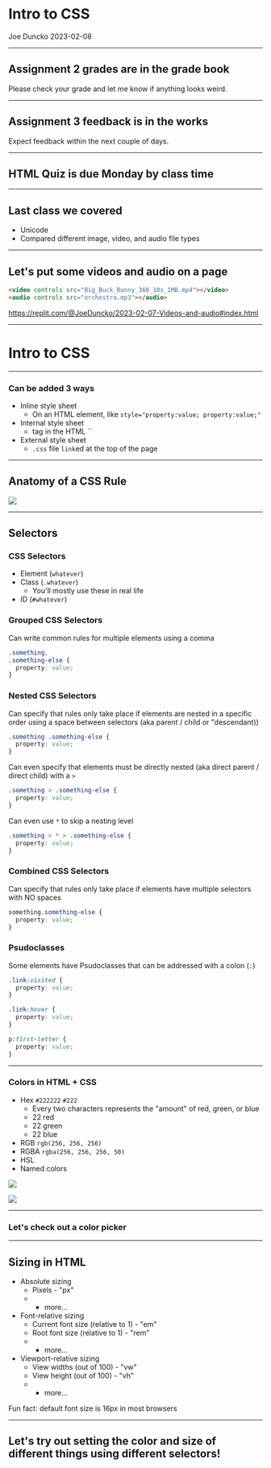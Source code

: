 # Intro to CSS

Joe Duncko 2023-02-08

---

## Assignment 2 grades are in the grade book

Please check your grade and let me know if anything looks weird.

---

## Assignment 3 feedback is in the works

Expect feedback within the next couple of days.

---

## HTML Quiz is due Monday by class time

---

## Last class we covered

- Unicode
- Compared different image, video, and audio file types

---

## Let's put some videos and audio on a page

```html
<video controls src="Big_Buck_Bunny_360_10s_1MB.mp4"></video>
<audio controls src="orchestra.mp3"></audio>
```

https://replit.com/@JoeDuncko/2023-02-07-Videos-and-audio#index.html

---

# Intro to CSS

---

### Can be added 3 ways

- Inline style sheet
  - On an HTML element, like `style="property:value; property:value;"`
- Internal style sheet
  - <style></style> tag in the HTML `<head>`
- External style sheet
  - `.css` file `link`ed at the top of the page

---

## Anatomy of a CSS Rule

![](images/anatomy-of-css-rule.png)

---

## Selectors

### CSS Selectors

- Element (`whatever`)
- Class (`.whatever`)
  - You'll mostly use these in real life
- ID (`#whatever`)

### Grouped CSS Selectors

Can write common rules for multiple elements using a comma

```css
.something,
.something-else {
  property: value;
}
```

### Nested CSS Selectors

Can specify that rules only take place if elements are nested in a specific order using a space between selectors (aka parent / child or "descendant))

```css
.something .something-else {
  property: value;
}
```

Can even specify that elements must be directly nested (aka direct parent / direct child) with a `>`

```css
.something > .something-else {
  property: value;
}
```

Can even use `*` to skip a nesting level

```css
.something > * > .something-else {
  property: value;
}
```

### Combined CSS Selectors

Can specify that rules only take place if elements have multiple selectors with NO spaces

```css
something.something-else {
  property: value;
}
```

### Psudoclasses

Some elements have Psudoclasses that can be addressed with a colon (`:`)

```css
.link:visited {
  property: value;
}

.link:hover {
  property: value;
}

p:first-letter {
  property: value;
}
```

---

### Colors in HTML + CSS

- Hex `#222222` `#222`
  - Every two characters represents the "amount" of red, green, or blue
  - 22 red
  - 22 green
  - 22 blue
- RGB `rgb(256, 256, 256)`
- RGBA `rgba(256, 256, 256, 50)`
- HSL
- Named colors

![](images/colors.png)

![](images/named-colors.png)

---

### Let's check out a color picker

---

## Sizing in HTML

- Absolute sizing
  - Pixels - "px"
  - - more...
- Font-relative sizing
  - Current font size (relative to 1) - "em"
  - Root font size (relative to 1) - "rem"
  - - more...
- Viewport-relative sizing
  - View widths (out of 100) - "vw"
  - View height (out of 100) - "vh"
  - - more...

Fun fact: default font size is 16px in most browsers

---

## Let's try out setting the color and size of different things using different selectors!
